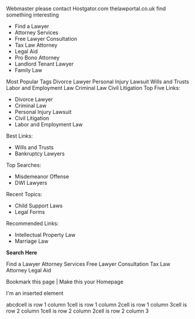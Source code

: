 Webmaster please contact Hostgator.com thelawportal.co.uk find something interesting

*   Find a Lawyer
*   Attorney Services
*   Free Lawyer Consultation
*   Tax Law Attorney
*   Legal Aid
*   Pro Bono Attorney
*   Landlord Tenant Lawyer
*   Family Law

Most Popular Tags Divorce Lawyer Personal Injury Lawsuit Wills and Trusts Labor and Employment Law Criminal Law Civil Litigation Top Five Links:

*   Divorce Lawyer
*   Criminal Law
*   Personal Injury Lawsuit
*   Civil Litigation
*   Labor and Employment Law

Best Links:

*   Wills and Trusts
*   Bankruptcy Lawyers

Top Searches:

*   Misdemeanor Offense
*   DWI Lawyers

Recent Topics:

*   Child Support Laws
*   Legal Forms

Recommended Links:

*   Intellectual Property Law
*   Marriage Law

**Search Here**

Find a Lawyer Attorney Services Free Lawyer Consultation Tax Law Attorney Legal Aid  
  
Bookmark this page | Make this your Homepage

I'm an inserted element

abcdcell is row 1 column 1cell is row 1 column 2cell is row 1 column 3cell is row 2 column 1cell is row 2 column 2cell is row 2 column 3